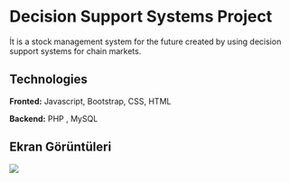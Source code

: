 # Decision Support Systems Project

İt is a stock management system for the future created by using decision support systems for chain markets.

## Technologies

**Fronted:** Javascript, Bootstrap, CSS, HTML

**Backend:** PHP , MySQL 



  
## Ekran Görüntüleri
<img src="https://i.ibb.co/svXL8jh/login.png"/>
